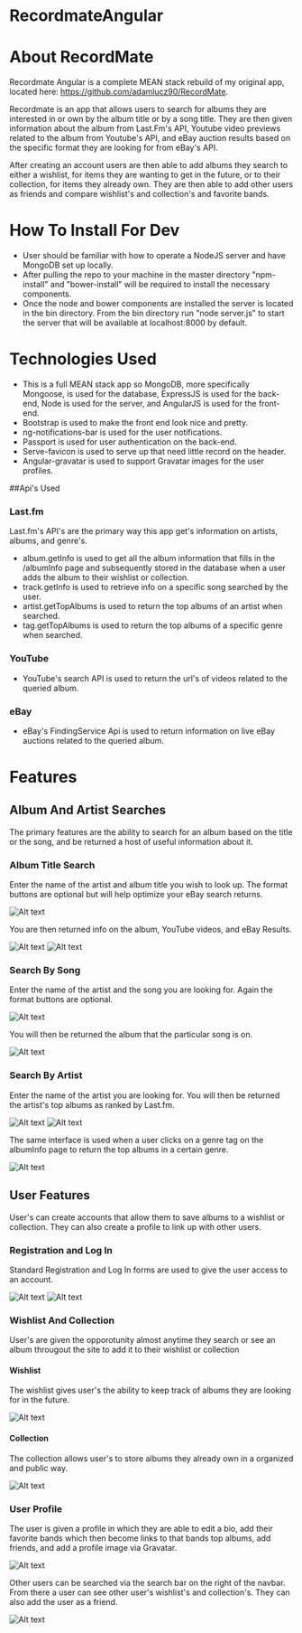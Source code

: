 # RecordmateAngular

# About RecordMate
Recordmate Angular is a complete MEAN stack rebuild of my original app, located here: https://github.com/adamlucz90/RecordMate.  

Recordmate is an app that allows users to search for albums they are interested in or own by the album title or by a song title.  They are then given information about the album from Last.Fm's API, Youtube video previews related to the album from Youtube's API, and eBay auction results based on the specific format they are looking for from eBay's API.

After creating an account users are then able to add albums they search to either a wishlist, for items they are wanting to get in the future, or to their collection, for items they already own.  They are then able to add other users as friends and compare wishlist's and collection's and favorite bands. 

# How To Install For Dev
* User should be familiar with how to operate a NodeJS server and have MongoDB set up locally.
* After pulling the repo to your machine in the master directory "npm-install" and "bower-install" will be required to install the necessary components.
* Once the node and bower components are installed the server is located in the bin directory.  From the bin directory run "node server.js" to start the server that will be available at localhost:8000 by default.

# Technologies Used
* This is a full MEAN stack app so MongoDB, more specifically Mongoose, is used for the database, ExpressJS is used for the back-end, Node is used for the server, and AngularJS is used for the front-end.
* Bootstrap is used to make the front end look nice and pretty.
* ng-notifications-bar is used for the user notifications.
* Passport is used for user authentication on the back-end.
* Serve-favicon is used to serve up that need little record on the header.
* Angular-gravatar is used to support Gravatar images for the user profiles.

##Api's Used

### Last.fm
Last.fm's API's are the primary way this app get's information on artists, albums, and genre's.
* album.getInfo is used to get all the album information that fills in the /albumInfo page and subsequently stored in the database when a user adds the album to their wishlist or collection.
* track.getInfo is used to retrieve info on a specific song searched by the user.
* artist.getTopAlbums is used to return the top albums of an artist when searched.
* tag.getTopAlbums is used to return the top albums of a specific genre when searched.

### YouTube
* YouTube's search API is used to return the url's of videos related to the queried album.

### eBay
* eBay's FindingService Api is used to return information on live eBay auctions related to the queried album.

# Features

## Album And Artist Searches
The primary features are the ability to search for an album based on the title or the song, and be returned a host of useful information about it.

### Album Title Search
Enter the name of the artist and album title you wish to look up.  The format buttons are optional but will help optimize your eBay search returns.

![Alt text](http://i.imgur.com/9WLHoVa.jpg "Search By Album Title")

You are then returned info on the album, YouTube videos, and eBay Results.

![Alt text](http://i.imgur.com/IRgZQGv.jpg "Search Result Page")
![Alt text](http://i.imgur.com/kg9aAWa.jpg "Search Result Page")

### Search By Song
Enter the name of the artist and the song you are looking for.  Again the format buttons are optional.

![Alt text](http://i.imgur.com/IbHRpPo.jpg "Search By Song")

You will then be returned the album that the particular song is on.

![Alt text](http://i.imgur.com/z838uFK.jpg "Search Result Page")

### Search By Artist
Enter the name of the artist you are looking for.  You will then be returned the artist's top albums as ranked by Last.fm.

![Alt text](http://i.imgur.com/vAwzdmX.jpg "Artist Search")
![Alt text](http://i.imgur.com/WKV0qyt.jpg "Search Result Page")

The same interface is used when a user clicks on a genre tag on the albumInfo page to return the top albums in a certain genre.

![Alt text](http://i.imgur.com/ivIGA9W.jpg "Search Result Page")

## User Features
User's can create accounts that allow them to save albums to a wishlist or collection.  They can also create a profile to link up with other users.

### Registration and Log In
Standard Registration and Log In forms are used to give the user access to an account.

![Alt text](http://i.imgur.com/vLLS0Fu.jpg "Registration")
![Alt text](http://i.imgur.com/XrPX2av.jpg "Log In")

### Wishlist And Collection
User's are given the opporotunity almost anytime they search or see an album througout the site to add it to their wishlist or collection

#### Wishlist
The wishlist gives user's the ability to keep track of albums they are looking for in the future.

![Alt text](http://i.imgur.com/kYTA2cy.jpg "Wishlist")

#### Collection
The collection allows user's to store albums they already own in a organized and public way.

![Alt text](http://i.imgur.com/MgMEX0P.jpg "Collection")

### User Profile
The user is given a profile in which they are able to edit a bio, add their favorite bands which then become links to that bands top albums, add friends, and add a profile image via Gravatar.

![Alt text](http://i.imgur.com/HpVgak7.jpg "User Profile")

Other users can be searched via the search bar on the right of the navbar.  From there a user can see other user's wishlist's and collection's.  They can also add the user as a friend.

![Alt text](http://i.imgur.com/EXa9WQO.jpg "Other User's Profile")
